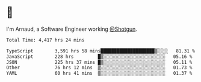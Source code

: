 # 👋

I'm Arnaud, a Software Engineer working [@Shotgun](https://shotgun.live).

<!--START_SECTION:waka-->

```txt
Total Time: 4,417 hrs 24 mins

TypeScript        3,591 hrs 58 mins████████████████████▒░░░░   81.31 %
JavaScript        228 hrs         █▒░░░░░░░░░░░░░░░░░░░░░░░   05.16 %
JSON              225 hrs 37 mins █▒░░░░░░░░░░░░░░░░░░░░░░░   05.11 %
Other             76 hrs 12 mins  ▒░░░░░░░░░░░░░░░░░░░░░░░░   01.73 %
YAML              60 hrs 41 mins  ▒░░░░░░░░░░░░░░░░░░░░░░░░   01.37 %
```

<!--END_SECTION:waka-->
